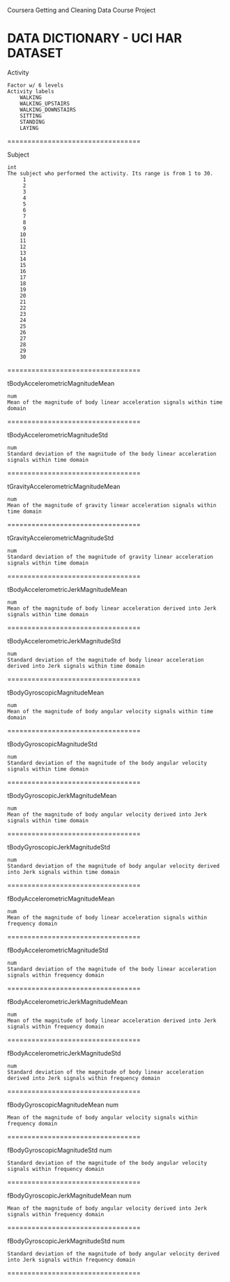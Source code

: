Coursera Getting and Cleaning Data Course Project

DATA DICTIONARY - UCI HAR DATASET
=================================

Activity    

	Factor w/ 6 levels
    Activity labels
        WALKING
        WALKING_UPSTAIRS
        WALKING_DOWNSTAIRS
        SITTING
        STANDING
        LAYING
=================================

Subject		

	int
	The subject who performed the activity. Its range is from 1 to 30.
		 1
		 2
		 3
		 4
		 5
		 6
		 7
		 8
		 9
		10
		11
		12
		13
		14
		15
		16
		17
		18
		19
		20
		21
		22
		23
		24
		25
		26
		27
		28
		29
		30
=================================

tBodyAccelerometricMagnitudeMean	

	num
	Mean of the magnitude of body linear acceleration signals within time domain	
=================================

tBodyAccelerometricMagnitudeStd		

	num
	Standard deviation of the magnitude of the body linear acceleration signals within time domain
=================================

tGravityAccelerometricMagnitudeMean	

	num
	Mean of the magnitude of gravity linear acceleration signals within time domain
=================================

tGravityAccelerometricMagnitudeStd	

	num
	Standard deviation of the magnitude of gravity linear acceleration signals within time domain
=================================

tBodyAccelerometricJerkMagnitudeMean	

	num
	Mean of the magnitude of body linear acceleration derived into Jerk signals within time domain
=================================

tBodyAccelerometricJerkMagnitudeStd	

	num
	Standard deviation of the magnitude of body linear acceleration derived into Jerk signals within time domain
=================================

tBodyGyroscopicMagnitudeMean		

	num
	Mean of the magnitude of body angular velocity signals within time domain
=================================

tBodyGyroscopicMagnitudeStd		

	num
	Standard deviation of the magnitude of the body angular velocity signals within time domain
=================================

tBodyGyroscopicJerkMagnitudeMean	

	num
	Mean of the magnitude of body angular velocity derived into Jerk signals within time domain
=================================

tBodyGyroscopicJerkMagnitudeStd		

	num
	Standard deviation of the magnitude of body angular velocity derived into Jerk signals within time domain
=================================

fBodyAccelerometricMagnitudeMean	

	num
	Mean of the magnitude of body linear acceleration signals within frequency domain
=================================

fBodyAccelerometricMagnitudeStd		

	num
	Standard deviation of the magnitude of the body linear acceleration signals within frequency domain
=================================

fBodyAccelerometricJerkMagnitudeMean	

	num
	Mean of the magnitude of body linear acceleration derived into Jerk signals within frequency domain
=================================

fBodyAccelerometricJerkMagnitudeStd	

	num
	Standard deviation of the magnitude of body linear acceleration derived into Jerk signals within frequency domain
=================================

fBodyGyroscopicMagnitudeMean		num

	Mean of the magnitude of body angular velocity signals within frequency domain
=================================

fBodyGyroscopicMagnitudeStd		num

	Standard deviation of the magnitude of the body angular velocity signals within frequency domain
=================================

fBodyGyroscopicJerkMagnitudeMean	num

	Mean of the magnitude of body angular velocity derived into Jerk signals within frequency domain
=================================

fBodyGyroscopicJerkMagnitudeStd		num

	Standard deviation of the magnitude of body angular velocity derived into Jerk signals within frequency domain
=================================
